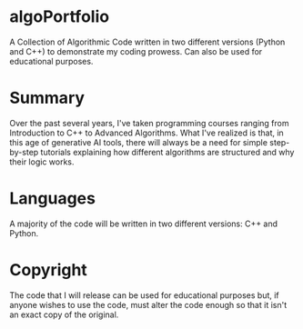 # algoPortfolio
A Collection of Algorithmic Code written in two different versions (Python and C++) to demonstrate my coding prowess. Can also be used for educational purposes.

# Summary
Over the past several years, I've taken programming courses ranging from Introduction to C++ to Advanced Algorithms. What I've realized is that, in this age of generative AI tools, there will always be a need for simple step-by-step tutorials explaining how different algorithms are structured and why their logic works. 

# Languages
A majority of the code will be written in two different versions: C++ and Python. 

# Copyright
The code that I will release can be used for educational purposes but, if anyone wishes to use the code, must alter the code enough so that it isn't an exact copy of the original. 
